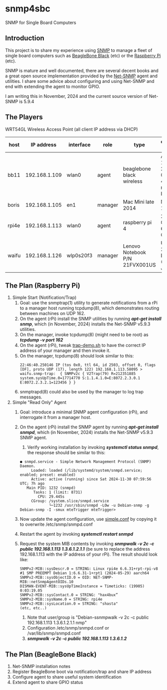 # snmp4sbc
SNMP for Single Board Computers

## Introduction
This project is to share my experience using [SNMP](https://en.wikipedia.org/wiki/Simple_Network_Management_Protocol) to manage a fleet of single board computers such as [BeagleBone Black](https://beagleboard.org/black) (etc) or the [Raspberry Pi](https://en.wikipedia.org/wiki/Raspberry_Pi) (etc).

SNMP is mature and well documented, there are several decent books and a great open source implementation provided by the [Net-SNMP](https://en.wikipedia.org/wiki/Net-SNMP) agent and utilities.  I share some advice about configuring and using Net-SNMP and end with extending the agent to monitor GPIO.

I am writing this in November, 2024 and the current source version of Net-SNMP is 5.9.4

## The Players
WRT54GL Wireless Access Point (all client IP address via DHCP)

| host  | IP address    | interface | role    | type                           | operating system                       |
|-------|---------------|-----------|---------|--------------------------------|---------------------------------------|
| bb11  | 192.168.1.109 | wlan0     | agent   | beaglebone black wireless      | AM335x 11.7 2023-09-02 4GB microSD IoT |
| boris | 192.168.1.105 | en1       | manager | Mac Mini late 2014             | Monterey 12.7.6                        |
| rpi4e | 192.168.1.113 | wlan0     | agent   | raspberry pi 4                 | 2024-03-15 64bit rPi OS                |
| waifu | 192.168.1.126 | wlp0s20f3 | manager | Lenovo Notebook P/N 21FVX001US | Ubuntu 22.04.5 LTS (Jammy Jellyfish)   |

## The Plan (Raspberry Pi)
1. Simple Start (Notification/Trap)
    1. Goal: use the snmptrap(1) utility to generate notifications from a rPi to a manager host running tcpdump(8), which demonstrates routing between machines on UDP 162.
    1. On the agent (rPi) install the SNMP utilities by running ***apt-get install snmp***, which (in November, 2024) installs the Net-SNMP v5.9.3 utilities.
    1. On the manager, invoke tcpdump(8) (might need to be root) as ***tcpdump -v port 162***
    1. On the agent (rPi), tweak [trap-demo.sh](https://github.com/guycole/snmp4sbc/blob/main/bin/trap-demo.sh) to have the correct IP address of your manager and then invoke it.
    1. On the manager, tcpdump(8) should look similar to this:
        ```
        22:46:40.250146 IP (tos 0x0, ttl 64, id 2503, offset 0, flags [DF], proto UDP (17), length 122) 192.168.1.113.58095 > waifu.snmp-trap:  { SNMPv2c { V2Trap(79) R=212351885  system.sysUpTime.0=17714770 S:1.1.4.1.0=E:8072.2.3.0.1 E:8072.2.3.2.1=123456 } }
        ```
    1. snmptrapd(8) could also be used by the manager to log trap messages.
1. Simple "Read Only" Agent
    1. Goal: introduce a minimal SNMP agent configuration (rPi), and interrogate it from a manager host.
    1. On the agent (rPi) install the SNMP agent by running ***apt-get install snmpd***, which (in November, 2024) installs the Net-SNMP v5.9.3 SNMP agent.
        1. Verify working installation by invoking ***systemctl status snmpd***, the response should be similar to this:
        ```
        ● snmpd.service - Simple Network Management Protocol (SNMP) Daemon.
             Loaded: loaded (/lib/systemd/system/snmpd.service; enabled; preset: enabled)
             Active: active (running) since Sat 2024-11-30 07:59:56 UTC; 7h ago
           Main PID: 1232 (snmpd)
              Tasks: 1 (limit: 8731)
                CPU: 29.445s
             CGroup: /system.slice/snmpd.service
                     └─1232 /usr/sbin/snmpd -LOw -u Debian-snmp -g Debian-snmp -I -smux mteTrigger mteTrigger> 
        ```
    1. Now update the agent configuration, use [simple.conf](somewhere) by copying it to overwrite /etc/snmp/snmpd.conf
    1. Restart the agent by invoking ***systemctl restart snmpd***
    1. Request the system MIB contents by invoking ***snmpwalk -v 2c -c public 192.168.1.113 1.3.6.1.2.1.1*** (be sure to replace the address 192.168.1.113 with the IP address of your rPi).  The result should look like:
        ```
        SNMPv2-MIB::sysDescr.0 = STRING: Linux rpi4e 6.6.31+rpt-rpi-v8 #1 SMP PREEMPT Debian 1:6.6.31-1+rpt1 (2024-05-29) aarch64
        SNMPv2-MIB::sysObjectID.0 = OID: NET-SNMP-MIB::netSnmpAgentOIDs.10
        DISMAN-EVENT-MIB::sysUpTimeInstance = Timeticks: (19905) 0:03:19.05
        SNMPv2-MIB::sysContact.0 = STRING: "hax4bux”
        SNMPv2-MIB::sysName.0 = STRING: rpi4e
        SNMPv2-MIB::sysLocation.0 = STRING: "shasta"
        (etc, etc..)
        ```




        1. Note that user/group is \"Debian-ssnmpwalk -v 2c -c public 192.168.1.113 1.3.6.1.2.1.1 
nmp\"
        1. Configuration /etc/snmp/snmpd.conf or /var/lib/snmp/snmpd.conf
        1. ***snmpwalk -v 2c -c public 192.168.1.113 1.3.6.1.2***
## The Plan (BeagleBone Black)
1. Net-SNMP installation notes
1. Register BeagleBone boot via notification/trap and share IP address
1. Configure agent to share useful system identification
1. Extend agent to share GPIO status

